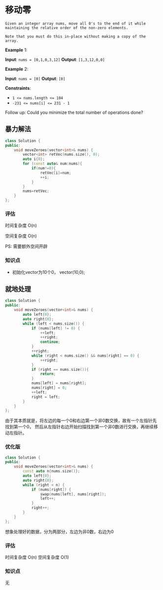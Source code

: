 # 移动零
```
Given an integer array nums, move all 0's to the end of it while maintaining the relative order of the non-zero elements.

Note that you must do this in-place without making a copy of the array.
```

 

**Example** 1:

**Input**: `nums = [0,1,0,3,12]`
**Output**: `[1,3,12,0,0]`

**Example** 2:

**Input**: `nums = [0]`
**Output**: `[0]`
 

**Constraints**:

- `1 <= nums.length <= 104`
- `-231 <= nums[i] <= 231 - 1`
 

Follow up: Could you minimize the total number of operations done?

## 暴力解法
```C++
class Solution {
public:
    void moveZeroes(vector<int>& nums) {
        vector<int> retVec(nums.size(), 0);
        auto i{0};
        for (const auto& num:nums){
            if(num!=0){
                retVec[i]=num;
                ++i;
            }
        }
        nums=retVec;
    }
};
```
### 评估
时间复杂度 O(n)

空间复杂度 O(n)

PS: 需要额外空间开辟

### 知识点
- 初始化vector为10个0， vector<int>(10,0);

## 就地处理
```C++
class Solution {
public:
    void moveZeroes(vector<int>& nums) {
        auto left{0};
        auto right{0};
        while (left < nums.size()) {
            if (nums[left] != 0) {
                ++left;
                ++right;
                continue;
            }
            ++right;
            while (right < nums.size() && nums[right] == 0) {
                ++right;
            }
            if (right == nums.size()){
                return;
            }
            nums[left] = nums[right];
            nums[right] = 0;
            ++left;
            right = left;
        }
    }
};
```
由于其本质就是，将左边的每一个0和右边第一个非0数交换，故有一个左指针先找到第一个0， 然后从左指针右边开始扫描找到第一个非0数进行交换，再继续移动左指针。

### 优化版
```C++
class Solution {
public:
    void moveZeroes(vector<int>& nums) {
        const auto n{nums.size()};
        auto left{0};
        auto right{0};
        while (right < n) {
            if (nums[right]) {
                swap(nums[left], nums[right]);
                left++;
            }
            right++;
        }
    }
};
```
想象处理好的数据，分为两部分，左边为非0数，右边为0
### 评估
时间复杂度 O(n)
空间复杂度 O(1)

### 知识点
无